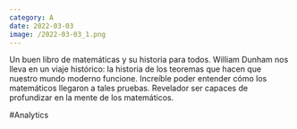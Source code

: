 ```yaml
--- 
category: A 
date: 2022-03-03 
image: /2022-03-03_1.png 
--- 
```


Un buen libro de matemáticas y su historia para todos. William Dunham nos lleva en un viaje histórico: la historia de los teoremas que hacen que nuestro mundo moderno funcione. Increíble poder entender cómo los matemáticos llegaron a tales pruebas. Revelador ser capaces de profundizar en la mente de los matemáticos.

#Analytics
